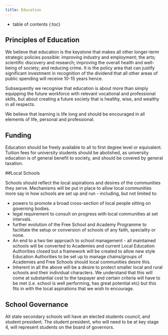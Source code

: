 ```yaml
---
title: Education
---
```


* table of contents
{:toc}

## Principles of Education

We believe that education is the keystone that makes all other longer-term strategic policies possible: improving industry and employment; the arts; scientific discovery and research; improving the overall health and well-being of society; and reducing crime. It is the policy area that can justify significant investment in recognition of the dividend that all other areas of public spending will receive 10-15 years hence.

Subsequently we recognise that education is about more than simply equipping the future workforce with relevant vocational and professional skills, but about creating a future society that is healthy, wise, and wealthy in all respects.

We believe that learning is life long and should be encouraged in all elements of life, personal and professional.

## Funding

Education should be freely available to all to first degree level or equivalent. Tuition fees for university students should be abolished, as university education is of general benefit to society, and should be covered by general taxation.

##Local Schools

Schools should reflect the local aspirations and desires of the communities they serve.  Mechanisms will be put in place to allow local communities more say in how schools are set up and run - including, but not limited to:

- powers to promote a broad cross-section of local people sitting on governing bodies.
- legal requirement to consult on progress with local communities at set intervals.
- further evolution of the Free School and Academy Programme to facilitate the setup or conversion of schools of any faith, speciality or none.
-  An end to a two tier approach to school management - all maintained schools will be converted to Academies and current Local Education Authorities closed but a framework will be created to allow new style Education Authorities to be set up to manage chains/groups of Academies and Free Schools should local communities desire this.
- Inherent in all the above will be a desire to protect smaller local and rural schools and their individual characters.  We understand that this will come at substantial cost to the taxpayer and certain criteria will have to be met (i.e. school is well performing, has great potential etc) but this fits in with the local aspirations that we wish to encourage.

## School Governance

All state secondary schools will have an elected students council, and student president. The student president, who will need to be at key stage 4, will represent students on the board of governors.

[^1]: [British Social Attitudes Survey](http://ir2.flife.de/data/natcen-social-research/igb_html/pdf/chapters/BSA28_12Religion.pdf) (pdf)
[^2]: [Maintained Faith Schools, Department for Education](https://www.gov.uk/government/publications/maintained-faith-schools/maintained-faith-schools)
[^3]: [Fair Admissions Campaign](http://fairadmissions.org.uk/groundbreaking-new-research-maps-the-segregating-impact-of-faith-school-admissions/)
